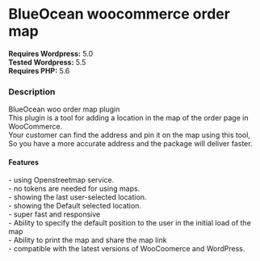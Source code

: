 <h1>BlueOcean woocommerce order map</h1>
<strong>Requires Wordpress:</strong> 5.0 <br>
<strong>Tested Wordpress:</strong> 5.5 <br>
<strong>Requires PHP:</strong> 5.6 <br>

<h3>Description</h3>
BlueOcean woo order map plugin <br>
This plugin is a tool for adding a location in the map of the order page in WooCommerce. <br>
Your customer can find the address and pin it on the map using this tool, <br>
So you have a more accurate address and the package will deliver faster.  <br>

<h4>Features</h4>
- using Openstreetmap service.<br>
- no tokens are needed for using maps.<br>
- showing the last user-selected location.<br>
- showing the Default selected location.<br>
- super fast and responsive<br>
- Ability to specify the default position to the user in the initial load of the map<br>
- Ability to print the map and share the map link<br>
- compatible with the latest versions of WooCoomerce and WordPress.<br>
